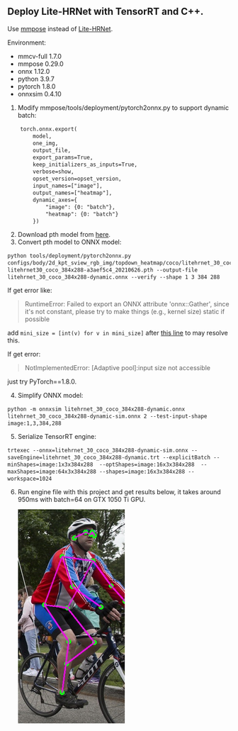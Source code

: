 ## Deploy Lite-HRNet with TensorRT and C++.

Use [mmpose](https://github.com/open-mmlab/mmpose) instead of [Lite-HRNet](https://github.com/HRNet/Lite-HRNet).

Environment:

- mmcv-full                 1.7.0
- mmpose                    0.29.0
- onnx                      1.12.0
- python                    3.9.7
- pytorch                   1.8.0
- onnxsim                   0.4.10

1. Modify mmpose/tools/deployment/pytorch2onnx.py to support dynamic batch:

```
    torch.onnx.export(
        model,
        one_img,
        output_file,
        export_params=True,
        keep_initializers_as_inputs=True,
        verbose=show,
        opset_version=opset_version,
        input_names=["image"],
        output_names=["heatmap"],
        dynamic_axes={
            "image": {0: "batch"},
            "heatmap": {0: "batch"}
        })
```

2. Download pth model from [here](https://mmpose.readthedocs.io/en/latest/papers/backbones.html#litehrnet-cvpr-2021). 
3. Convert pth model to ONNX model:

```
python tools/deployment/pytorch2onnx.py configs/body/2d_kpt_sview_rgb_img/topdown_heatmap/coco/litehrnet_30_coco_384x288.py litehrnet30_coco_384x288-a3aef5c4_20210626.pth --output-file litehrnet_30_coco_384x288-dynamic.onnx --verify --shape 1 3 384 288
```

If get error like: 

> RuntimeError: Failed to export an ONNX attribute 'onnx::Gather', since it's not constant, please try to make things (e.g., kernel size) static if possible

add `mini_size = [int(v) for v in mini_size]` after [this line](https://github.com/open-mmlab/mmpose/blob/afb37d4ce74a2df32a68c3e66a4411e515de423f/mmpose/models/backbones/litehrnet.py#L118) to  may resolve this.

If get error:

> NotImplementedError: [Adaptive pool]:input size not accessible

just try PyTorch==1.8.0.

4. Simplify ONNX model:

```
python -m onnxsim litehrnet_30_coco_384x288-dynamic.onnx litehrnet_30_coco_384x288-dynamic-sim.onnx 2 --test-input-shape image:1,3,384,288
```

5. Serialize TensorRT engine:

```
trtexec --onnx=litehrnet_30_coco_384x288-dynamic-sim.onnx --saveEngine=litehrnet_30_coco_384x288-dynamic.trt --explicitBatch --minShapes=image:1x3x384x288  --optShapes=image:16x3x384x288  --maxShapes=image:64x3x384x288 --shapes=image:16x3x384x288 --workspace=1024
```

6. Run engine file with this project and get results below, it takes around 950ms with batch=64 on GTX 1050 Ti GPU.

   ![](image/out0.jpg)
